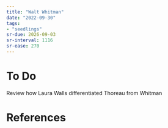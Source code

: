 ```yaml
---
title: "Walt Whitman"
date: "2022-09-30"
tags:
- "seedlings"
sr-due: 2026-09-03
sr-interval: 1116
sr-ease: 270
---
```


# To Do

Review how Laura Walls differentiated Thoreau from Whitman

# References